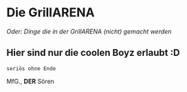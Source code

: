 # Die GrillARENA
*Oder: Dinge die in der GrillARENA (nicht) gemacht werden*


## Hier sind nur die coolen Boyz erlaubt :D
`seriös ohne Ende`


MfG.,
**DER** Sören
